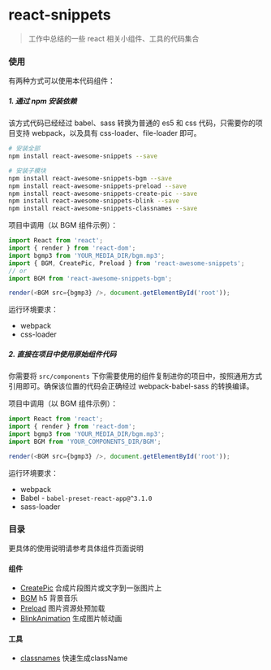 # react-snippets

> 工作中总结的一些 react 相关小组件、工具的代码集合

### 使用

有两种方式可以使用本代码组件：

##### 1. 通过 npm 安装依赖

该方式代码已经经过 babel、sass 转换为普通的 es5 和 css 代码，只需要你的项目支持 webpack，以及具有 css-loader、file-loader 即可。

```bash
# 安装全部
npm install react-awesome-snippets --save

# 安装子模块
npm install react-awesome-snippets-bgm --save
npm install react-awesome-snippets-preload --save
npm install react-awesome-snippets-create-pic --save
npm install react-awesome-snippets-blink --save
npm install react-awesome-snippets-classnames --save
```

项目中调用（以 BGM 组件示例）：

```js
import React from 'react';
import { render } from 'react-dom';
import bgmp3 from 'YOUR_MEDIA_DIR/bgm.mp3';
import { BGM, CreatePic, Preload } from 'react-awesome-snippets';
// or
import BGM from 'react-awesome-snippets-bgm';

render(<BGM src={bgmp3} />, document.getElementById('root'));
```

运行环境要求：

* webpack
* css-loader

##### 2. 直接在项目中使用原始组件代码

你需要将 `src/components` 下你需要使用的组件复制进你的项目中，按照通用方式引用即可。确保该位置的代码会正确经过 webpack-babel-sass 的转换编译。

项目中调用（以 BGM 组件示例）：

```js
import React from 'react';
import { render } from 'react-dom';
import bgmp3 from 'YOUR_MEDIA_DIR/bgm.mp3';
import BGM from 'YOUR_COMPONENTS_DIR/BGM';

render(<BGM src={bgmp3} />, document.getElementById('root'));
```

运行环境要求：

* webpack
* Babel - `babel-preset-react-app@^3.1.0`
* sass-loader

### 目录

更具体的使用说明请参考具体组件页面说明

#### 组件
* [CreatePic](https://github.com/qiqiboy/react-snippets/tree/master/src/components/CreatePic) 合成片段图片或文字到一张图片上
* [BGM](https://github.com/qiqiboy/react-snippets/tree/master/src/components/BGM) h5 背景音乐
* [Preload](https://github.com/qiqiboy/react-snippets/tree/master/src/components/Preload) 图片资源处预加载
* [BlinkAnimation](https://github.com/qiqiboy/react-snippets/tree/master/src/components/BlinkAnimation) 生成图片帧动画

#### 工具

* [classnames](https://github.com/qiqiboy/react-snippets/tree/master/src/utils/classnames) 快速生成className
